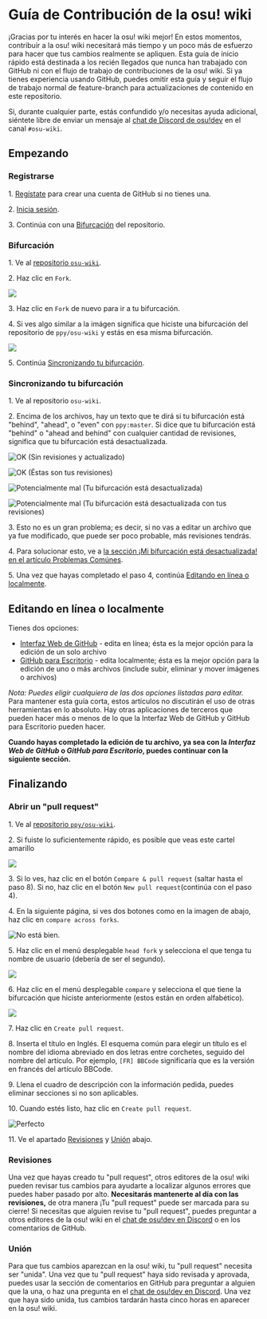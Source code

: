 # Guía de Contribución de la osu! wiki

¡Gracias por tu interés en hacer la osu! wiki mejor! En estos momentos, contribuir a la osu! wiki necesitará más tiempo y un poco más de esfuerzo para hacer que tus cambios realmente se apliquen. Esta guía de inicio rápido está destinada a los recién llegados que nunca han trabajado con GitHub ni con el flujo de trabajo de contribuciones de la osu! wiki. Si ya tienes experiencia usando GitHub, puedes omitir esta guía y seguir el flujo de trabajo normal de feature-branch para actualizaciones de contenido en este repositorio.

Si, durante cualquier parte, estás confundido y/o necesitas ayuda adicional, siéntete libre de enviar un mensaje al [chat de Discord de osu!dev](https://discord.gg/ppy) en el canal `#osu-wiki`.

## Empezando

### Registrarse

1\. [Regístate](https://github.com/join) para crear una cuenta de GitHub si no tienes una.

2\. [Inicia sesión](https://github.com/login).

3\. Continúa con una [Bifurcación](#forking) del repositorio.

### Bifurcación

1\. Ve al [repositorio `osu-wiki`](https://github.com/ppy/osu-wiki).

2\. Haz clic en `Fork`.

![](img/fork.jpg)

3\. Haz clic en `Fork` de nuevo para ir a tu bifurcación.

4\. Si ves algo similar a la imágen significa que hiciste una bifurcación del repositorio de `ppy/osu-wiki` y estás en esa misma bifurcación.

![](img/forked.jpg)

5\. Continúa [Sincronizando tu bifurcación](#syncing-your-fork).

### Sincronizando tu bifurcación

1\. Ve al repositorio `osu-wiki`.

2\. Encima de los archivos, hay un texto que te dirá si tu bifurcación está "behind", "ahead", o "even" con `ppy:master`. Si dice que tu bifurcación está "behind" o "ahead and behind" con cualquier cantidad de revisiones, significa que tu bifurcación está desactualizada.

![](img/fork-even.jpg "OK \(Sin revisiones y actualizado\)")

![](img/fork-ahead.jpg "OK \(Éstas son tus revisiones\)")

![](img/fork-behind.jpg "Potencialmente mal \(Tu bifurcación está desactualizada\)")

![](img/fork-ahead-behind.jpg "Potencialmente mal \(Tu bifurcación está desactualizada con tus revisiones\)")

3\. Esto no es un gran problema; es decir, si no vas a editar un archivo que ya fue modificado, que puede ser poco probable, más revisiones tendrás.

4\. Para solucionar esto, ve a [la sección ¡Mi bifurcación está desactualizada! en el artículo Problemas Comúnes](/wiki/owcg/Common_Issues/#my-branch-is-out-of-date!).

5\. Una vez que hayas completado el paso 4, continúa [Editando en línea o localmente](#editing-online-or-locally).

## Editando en línea o localmente

Tienes dos opciones:

- [Interfaz Web de GitHub](/wiki/owcg/GitHub_Web_Interface) - edita en línea; ésta es la mejor opción para la edición de un solo archivo
- [GitHub para Escritorio](/wiki/owcg/GitHub_Desktop) - edita localmente; ésta es la mejor opción para la edición de uno o más archivos (include subir, eliminar y mover imágenes o archivos)

*Nota: Puedes eligir cualquiera de las dos opciones listadas para editar.* Para mantener esta guía corta, estos artículos no discutirán el uso de otras herramientas en lo absoluto. Hay otras aplicaciones de terceros que pueden hacer más o menos de lo que la Interfaz Web de GitHub y GitHub para Escritorio pueden hacer.

**Cuando hayas completado la edición de tu archivo, ya sea con la *Interfaz Web de GitHub* o *GitHub para Escritorio*, puedes continuar con la siguiente sección.**

## Finalizando

### Abrir un "pull request"

1\. Ve al [repositorio `ppy/osu-wiki`](https://github.com/ppy/osu-wiki).

2\. Si fuiste lo suficientemente rápido, es posible que veas este cartel amarillo

![](img/github-recent.jpg)

3\. Si lo ves, haz clic en el botón `Compare & pull request` (saltar hasta el paso 8). Si no, haz clic en el botón `New pull request`(continúa con el paso 4).

4\. En la siguiente página, si ves dos botones como en la imagen de abajo, haz clic en `compare across forks`.

![](img/compare-across-forks-no.jpg "No está bien.")

5\. Haz clic en el menú desplegable `head fork` y selecciona el que tenga tu nombre de usuario (debería de ser el segundo).

![](img/head-fork.jpg)

6\. Haz clic en el menú desplegable `compare` y selecciona el que tiene la bifurcación que hiciste anteriormente (estos están en orden alfabético).

![](img/compare-branch.jpg)

7\. Haz clic en `Create pull request`.

8\. Inserta el título en Inglés. El esquema común para elegir un título es el nombre del idioma abreviado en dos letras entre corchetes, seguido del nombre del artículo. Por ejemplo, `[FR] BBCode` significaría que es la versión en francés del artículo BBCode.

9\. Llena el cuadro de descripción con la información pedida, puedes eliminar secciones si no son aplicables.

10\. Cuando estés listo, haz clic en `Create pull request`.

![](img/new-pull-request.jpg "Perfecto")

11\. Ve el apartado [Revisiones](#reviews) y [Unión](#merging) abajo.

### Revisiones

Una vez que hayas creado tu "pull request", otros editores de la osu! wiki pueden revisar tus cambios para ayudarte a localizar algunos errores que puedes haber pasado por alto. **Necesitarás mantenerte al día con las revisiones,** de otra manera ¡Tu "pull request" puede ser marcada para su cierre! Si necesitas que alguien revise tu "pull request", puedes preguntar a otros editores de la osu! wiki en el [chat de osu!dev en Discord](https://discord.gg/ppy) o en los comentarios de GitHub.

### Unión 

Para que tus cambios aparezcan en la osu! wiki, tu "pull request" necesita ser "unida". Una vez que tu "pull request" haya sido revisada y aprovada, puedes usar la sección de comentarios en GitHub para preguntar a alguien que la una, o haz una pregunta en el [chat de osu!dev en Discord](https://discord.gg/ppy). Una vez que haya sido unida, tus cambios tardarán hasta cinco horas en aparecer en la osu! wiki.
